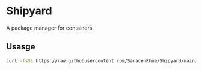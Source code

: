 # Shipyard

A package manager for containers 

## Usasge

```bash
curl -fsSL https://raw.githubusercontent.com/SaracenRhue/Shipyard/main/sy | bash
```
